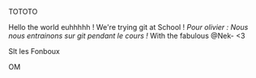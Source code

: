 TOTOTO

Hello the world euhhhhh !
We're trying git at School !
*Pour olivier : Nous nous entrainons sur git pendant le cours !*
With the fabulous @Nek- <3

Slt les Fonboux

OM